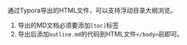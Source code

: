 通过Typora导出的HTML文件，可以支持浮动目录大纲浏览。
1. 导出的MD文档必须要添加`[toc]`标签
2. 导出后添加`outline.md`的代码到HTML文件`</body>`前即可。
